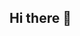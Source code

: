 ## Hi there 👋

<!--
**jackcer11/jackcer11** is a ✨ _special_ ✨ repository because its `README.md` (this file) appears on your GitHub profile.

Here are some ideas to get you started:

- 🔭 My website: https://parental-control.flashget.com/
-->
